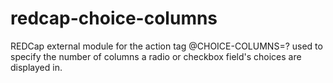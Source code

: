 # redcap-choice-columns
REDCap external module for the action tag @CHOICE-COLUMNS=? used to specify the number of columns a radio or checkbox field's choices are displayed in.
